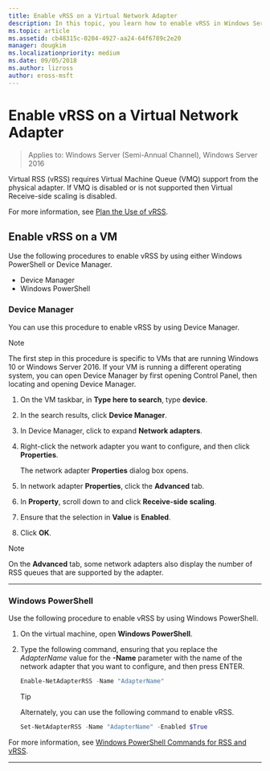 ```yaml
---
title: Enable vRSS on a Virtual Network Adapter
description: In this topic, you learn how to enable vRSS in Windows Server by using either Device Manager or Windows PowerShell.
ms.topic: article
ms.assetid: cb48315c-0204-4927-aa24-64f6789c2e20
manager: dougkim
ms.localizationpriority: medium
ms.date: 09/05/2018
ms.author: lizross
author: eross-msft
---
```


# Enable vRSS on a Virtual Network Adapter

>Applies to: Windows Server (Semi-Annual Channel), Windows Server 2016

Virtual RSS \(vRSS\) requires Virtual Machine Queue \(VMQ\) support from the physical adapter. If VMQ is disabled or is not supported then Virtual Receive-side scaling is disabled.

For more information, see [Plan the Use of vRSS](vrss-plan.md).

## Enable vRSS on a VM

Use the following procedures to enable vRSS by using either Windows PowerShell or Device Manager.

-	Device Manager
-	Windows PowerShell

### Device Manager

You can use this procedure to enable vRSS by using Device Manager.

>[!NOTE]
>The first step in this procedure is specific to VMs that are running Windows 10 or Windows Server 2016. If your VM is running a different operating system, you can open Device Manager by first opening Control Panel, then locating and opening Device Manager.

1.	On the VM taskbar, in **Type here to search**, type **device**.

2.	In the search results, click **Device Manager**.

3.	In Device Manager, click to expand **Network adapters**.

4.	Right-click the network adapter you want to configure, and then click **Properties**.<p>The network adapter **Properties** dialog box opens.

5.	In network adapter **Properties**, click the **Advanced** tab.

6.	In **Property**, scroll down to and click **Receive-side scaling**.

7.	Ensure that the selection in **Value** is **Enabled**.

8.	Click **OK**.

> [!NOTE]
> On the **Advanced** tab, some network adapters also display the number of RSS queues that are supported by the adapter.

---

### Windows PowerShell

Use the following procedure to enable vRSS by using Windows PowerShell.

1. On the virtual machine, open **Windows PowerShell**.

2. Type the following command, ensuring that you replace the *AdapterName* value for the **-Name** parameter with the name of the network adapter that you want to configure, and then press ENTER.

   ```PowerShell
   Enable-NetAdapterRSS -Name "AdapterName"
   ```

   >[!TIP]
   >Alternately, you can use the following command to enable vRSS.
   >```PowerShell
   >Set-NetAdapterRSS -Name "AdapterName" -Enabled $True
   >```

For more information, see [Windows PowerShell Commands for RSS and vRSS](vrss-wps.md).

---